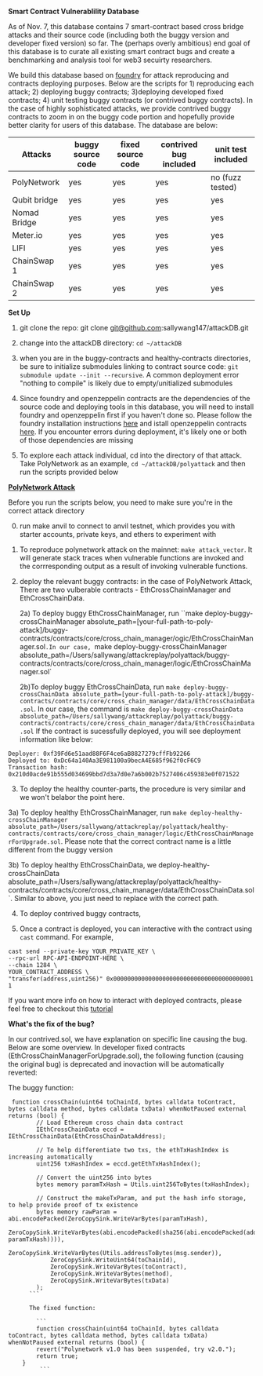 **Smart Contract Vulnerablility Database**

As of Nov. 7, this database contains 7 smart-contract based cross bridge attacks and their source code (including both
the buggy version and developer fixed version) so far. The (perhaps overly ambitious) end goal of this database is to curate all existing smart contract bugs and create a benchmarking and analysis tool for web3 secuirty researchers. 

We build this database based on [foundry](https://github.com/smartcontractkit/foundry-starter-kit)
for attack reproducing and contracts deploying purposes. Below are the scripts for 1) reproducing each attack; 2) deploying 
buggy contracts; 3)deploying developed fixed contracts; 4) unit testing buggy contracts (or contrived buggy contracts). In the case 
of highly sophisticated attacks, we provide contrived buggy contracts to zoom in on the buggy code portion and hopefully 
provide better clarity for users of this database. The database are below: 

| Attacks       | buggy source code |fixed source code  |contrived bug included     |unit test included|
| ------------- | ----------------- | ------------------|---------------------------|------------------|
| PolyNetwork   | yes               | yes               |yes                        | no (fuzz tested) |
| Qubit bridge  | yes               | yes               |yes                        | yes              |
| Nomad Bridge  | yes               | yes               |yes                        | yes              |
| Meter.io      | yes               | yes               |yes                        | yes              |
| LIFI          | yes               | yes               |yes                        | yes              |
| ChainSwap 1   | yes               | yes               |yes                        | yes              |
| ChainSwap 2   | yes               | yes               |yes                        | yes              |

**Set Up**

1. git clone the repo: git clone git@github.com:sallywang147/attackDB.git

2. change into the attackDB directory: `cd ~/attackDB` 

3. when you are in the buggy-contracts and healthy-contracts directories, be sure to initialize submodules linking to contract source code: `git submodule update --init --recursive`. A common deployment error "nothing to compile" is likely due to empty/unitialized submodules

4. Since foundry and openzeppelin contracts are the dependencies of the source code and deploying tools in this database,  you will need to install foundry and openzeppelin first if you haven't done so. Please follow the foundry installation instructions [here](https://book.getfoundry.sh/getting-started/installation) and istall openzeppelin contracts [here](https://docs.openzeppelin.com/cli/2.6/getting-started). If you encounter errors during deployment, it's likely one or both of those dependencies are missing
 
5. To explore each attack individual, cd into the directory of that attack. Take PolyNetwork as an example,  `cd ~/attackDB/polyattack` and then run the scripts provided below


**[PolyNetwork Attack](https://research.kudelskisecurity.com/2021/08/12/the-poly-network-hack-explained/)**

Before you run the scripts below, you need to make sure you're in the correct attack directory

0. run make anvil to connect to anvil testnet, which provides you with starter accounts, private keys,  and ethers to experiment with

1. To reproduce polynetwork attack on the mainnet: `make attack_vector`. It will generate stack traces when vulnerable functions are invoked and the corrresponding output as a result of invoking vulnerable functions.

2. deploy the relevant buggy contracts: in the case of PolyNetwork Attack, There are two vulberable contracts - EthCrossChainManager and EthCrossChainData. 

   2a) To deploy buggy EthCrossChainManager, run ``make deploy-buggy-crossChainManager absolute_path=[your-full-path-to-poly-attack]/buggy-contracts/contracts/core/cross_chain_manager/ogic/EthCrossChainManager.sol`.In our case, `make deploy-buggy-crossChainManager absolute_path=/Users/sallywang/attackreplay/polyattack/buggy-contracts/contracts/core/cross_chain_manager/logic/EthCrossChainManager.sol`
   
   2b)To deploy buggy EthCrossChainData, run `make deploy-buggy-crossChainData absolute_path=[your-full-path-to-poly-attack]/buggy-contracts/contracts/core/cross_chain_manager/data/EthCrossChainData.sol`. In our case, the command is `make deploy-buggy-crossChainData absolute_path=/Users/sallywang/attackreplay/polyattack/buggy-contracts/contracts/core/cross_chain_manager/data/EthCrossChainData.sol` If the contract is sucessfully deployed, you will see deployment information like below: 
  
  ```
  Deployer: 0xf39Fd6e51aad88F6F4ce6aB8827279cffFb92266
  Deployed to: 0xDc64a140Aa3E981100a9becA4E685f962f0cF6C9
  Transaction hash: 0x210d0acde91b555d034699bbd7d3a7d0e7a6b002b7527406c459383e0f071522
  ```

3. To deploy the healthy counter-parts, the procedure is very similar and we won't belabor the point here. 

  3a) To deploy healthy EthCrossChainManager, run `make deploy-healthy-crossChainManager absolute_path=/Users/sallywang/attackreplay/polyattack/healthy-contracts/contracts/core/cross_chain_manager/logic/EthCrossChainManagerForUpgrade.sol`. Please note that the correct contract name is a little different from the buggy version
  
  3b) To deploy healthy EthCrossChainData, we deploy-healthy-crossChainData absolute_path=/Users/sallywang/attackreplay/polyattack/healthy-contracts/contracts/core/cross_chain_manager/data/EthCrossChainData.sol`. Similar to above, you just need to replace with the correct path. 
  

4. To deploy contrived buggy contracts, 


6. Once a contract is deployed, you can interactive with the contract using `cast` command. For example, 

```
cast send --private-key YOUR_PRIVATE_KEY \
--rpc-url RPC-API-ENDPOINT-HERE \
--chain 1284 \
YOUR_CONTRACT_ADDRESS \
"transfer(address,uint256)" 0x0000000000000000000000000000000000000001 1
```
If you want more info on how to interact with deployed contracts, please feel free to checkout this [tutorial](https://docs.moonbeam.network/builders/build/eth-api/dev-env/foundry/) 

**What's the fix of the bug?**

In our contrived.sol, we have explanation on specific line causing the bug. Below are some overview. 
In developer fixed contracts (EthCrossChainManagerForUpgrade.sol), the following function (causing the original bug) is deprecated and inovaction will be automatically reverted: 

The buggy function: 

```
 function crossChain(uint64 toChainId, bytes calldata toContract, bytes calldata method, bytes calldata txData) whenNotPaused external returns (bool) {
        // Load Ethereum cross chain data contract
        IEthCrossChainData eccd = IEthCrossChainData(EthCrossChainDataAddress);
        
        // To help differentiate two txs, the ethTxHashIndex is increasing automatically
        uint256 txHashIndex = eccd.getEthTxHashIndex();
        
        // Convert the uint256 into bytes
        bytes memory paramTxHash = Utils.uint256ToBytes(txHashIndex);
        
        // Construct the makeTxParam, and put the hash info storage, to help provide proof of tx existence
        bytes memory rawParam = abi.encodePacked(ZeroCopySink.WriteVarBytes(paramTxHash),
            ZeroCopySink.WriteVarBytes(abi.encodePacked(sha256(abi.encodePacked(address(this), paramTxHash)))),
            ZeroCopySink.WriteVarBytes(Utils.addressToBytes(msg.sender)),
            ZeroCopySink.WriteUint64(toChainId),
            ZeroCopySink.WriteVarBytes(toContract),
            ZeroCopySink.WriteVarBytes(method),
            ZeroCopySink.WriteVarBytes(txData)
        );
      ```
      
      The fixed function: 
      
        ```   
        function crossChain(uint64 toChainId, bytes calldata toContract, bytes calldata method, bytes calldata txData) whenNotPaused external returns (bool) {
        revert("Polynetwork v1.0 has been suspended, try v2.0.");
        return true;
    }
         ```
         
